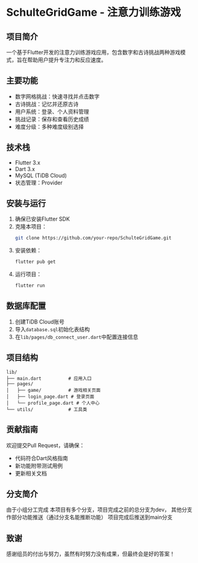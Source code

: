 # SchulteGridGame - 注意力训练游戏

## 项目简介
一个基于Flutter开发的注意力训练游戏应用，包含数字和古诗挑战两种游戏模式，旨在帮助用户提升专注力和反应速度。

## 主要功能
- 数字网格挑战：快速寻找并点击数字
- 古诗挑战：记忆并还原古诗
- 用户系统：登录、个人资料管理
- 挑战记录：保存和查看历史成绩
- 难度分级：多种难度级别选择

## 技术栈
- Flutter 3.x
- Dart 3.x
- MySQL (TiDB Cloud)
- 状态管理：Provider

## 安装与运行
1. 确保已安装Flutter SDK
2. 克隆本项目：
   ```bash
   git clone https://github.com/your-repo/SchulteGridGame.git
   ```
3. 安装依赖：
   ```bash
   flutter pub get
   ```
4. 运行项目：
   ```bash
   flutter run
   ```

## 数据库配置
1. 创建TiDB Cloud账号
2. 导入`database.sql`初始化表结构
3. 在`lib/pages/db_connect_user.dart`中配置连接信息

## 项目结构
```
lib/
├── main.dart          # 应用入口
├── pages/
│   ├── game/          # 游戏相关页面
│   ├── login_page.dart # 登录页面
│   └── profile_page.dart # 个人中心
└── utils/             # 工具类
```

## 贡献指南
欢迎提交Pull Request，请确保：
- 代码符合Dart风格指南
- 新功能附带测试用例
- 更新相关文档

## 分支简介
由于小组分工完成
本项目有多个分支，项目完成之前的总分支为dev，
其他分支作部分功能推送（通过分支名能推断功能）
项目完成后推送到main分支

## 致谢
感谢组员的付出与努力，虽然有时努力没有成果，但最终会是好的答案！
